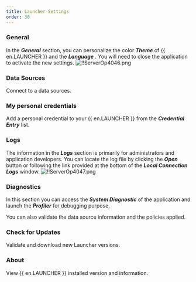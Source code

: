 ```yaml
---
title: Launcher Settings
order: 30
---
```

### General 

In the ***General*** section, you can personalize the color ***Theme*** of {{ en.LAUNCHER }} and the ***Language*** . You will need to close the application to activate the new settings. 
![!!ServerOp4046.png](/img/en/server/ServerOp4046.png) 

### Data Sources 
Connect to a data sources. 
### My personal credentials 
Add a personal credential to your {{ en.LAUNCHER }} from the ***Credential Entry*** list. 
### Logs 
The information in the ***Logs*** section is primarily for administrators and application developers. You can locate the log file by clicking the ***Open*** button or following the link provided at the bottom of the ***Local Connection Logs*** window. 
![!!ServerOp4047.png](/img/en/server/ServerOp4047.png) 
### Diagnostics 
In this section you can access the ***System Diagnostic*** of the application and launch the ***Profiler*** for debugging purpose.  

You can also validate the data source information and the policies applied. 
### Check for Updates 
Validate and download new Launcher versions. 
### About 
View {{ en.LAUNCHER }} installed version and information. 

